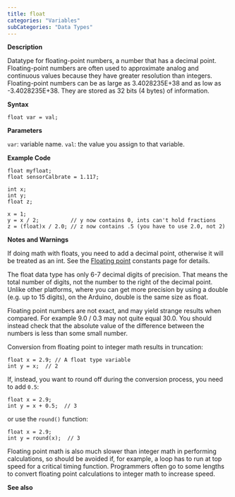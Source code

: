 ```yaml
---
title: float
categories: "Variables"
subCategories: "Data Types"
---
```


**Description**

Datatype for floating-point numbers, a number that has a decimal point.
Floating-point numbers are often used to approximate analog and
continuous values because they have greater resolution than integers.
Floating-point numbers can be as large as 3.4028235E+38 and as low as
-3.4028235E+38. They are stored as 32 bits (4 bytes) of information.

**Syntax**

`float var = val;`

**Parameters**

`var`: variable name.
`val`: the value you assign to that variable.

**Example Code**

    float myfloat;
    float sensorCalbrate = 1.117;

    int x;
    int y;
    float z;

    x = 1;
    y = x / 2;          // y now contains 0, ints can't hold fractions
    z = (float)x / 2.0; // z now contains .5 (you have to use 2.0, not 2)

**Notes and Warnings**

If doing math with floats, you need to add a decimal point, otherwise it
will be treated as an int. See the [Floating
point](../../constants/floatingpointconstants) constants page for
details.

The float data type has only 6-7 decimal digits of precision. That means
the total number of digits, not the number to the right of the decimal
point. Unlike other platforms, where you can get more precision by using
a double (e.g. up to 15 digits), on the Arduino, double is the same size
as float.

Floating point numbers are not exact, and may yield strange results when
compared. For example 9.0 / 0.3 may not quite equal 30.0. You should
instead check that the absolute value of the difference between the
numbers is less than some small number.

Conversion from floating point to integer math results in truncation:

    float x = 2.9; // A float type variable
    int y = x;  // 2

If, instead, you want to round off during the conversion process, you
need to add `0.5`:

    float x = 2.9;
    int y = x + 0.5;  // 3

or use the `round()` function:

    float x = 2.9;
    int y = round(x);  // 3

Floating point math is also much slower than integer math in performing
calculations, so should be avoided if, for example, a loop has to run at
top speed for a critical timing function. Programmers often go to some
lengths to convert floating point calculations to integer math to
increase speed.

**See also**

